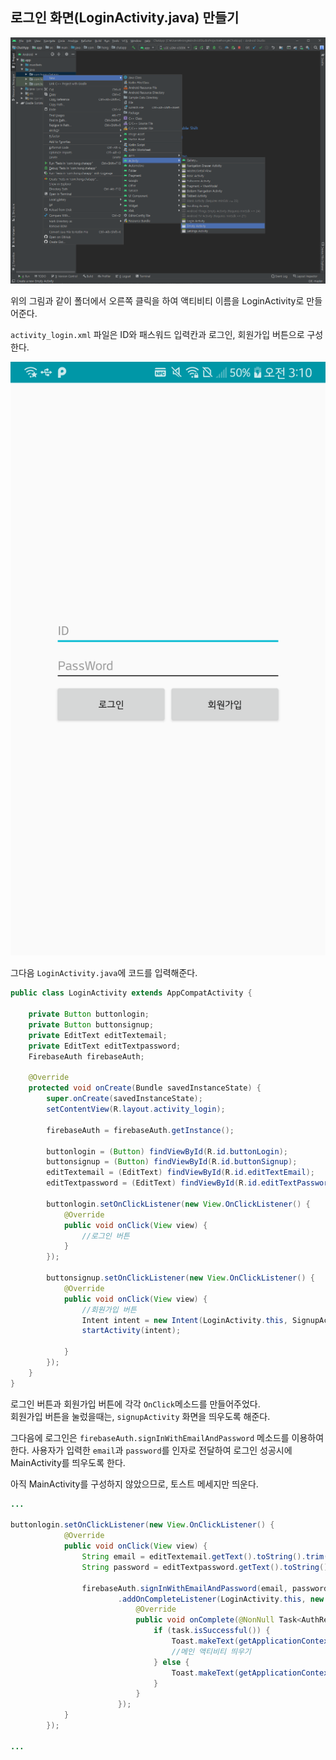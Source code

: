 ## 로그인 화면(LoginActivity.java) 만들기

![](img/1.png)

위의 그림과 같이 폴더에서 오른쪽 클릭을 하여 액티비티 이름을 LoginActivity로 만들어준다. 

`activity_login.xml` 파일은 ID와 패스워드 입력칸과 로그인, 회원가입 버튼으로 구성한다.

![로그인 액티비티 화면 사진](./img/2_LoginActivity/1.png)

 

그다음 `LoginActivity.java`에 코드를 입력해준다.
```java
public class LoginActivity extends AppCompatActivity {

    private Button buttonlogin;
    private Button buttonsignup;
    private EditText editTextemail;
    private EditText editTextpassword;
    FirebaseAuth firebaseAuth;

    @Override
    protected void onCreate(Bundle savedInstanceState) {
        super.onCreate(savedInstanceState);
        setContentView(R.layout.activity_login);

        firebaseAuth = firebaseAuth.getInstance();

        buttonlogin = (Button) findViewById(R.id.buttonLogin);
        buttonsignup = (Button) findViewById(R.id.buttonSignup);
        editTextemail = (EditText) findViewById(R.id.editTextEmail);
        editTextpassword = (EditText) findViewById(R.id.editTextPassword);

        buttonlogin.setOnClickListener(new View.OnClickListener() {
            @Override
            public void onClick(View view) {
                //로그인 버튼
            }
        });

        buttonsignup.setOnClickListener(new View.OnClickListener() {
            @Override
            public void onClick(View view) {
                //회원가입 버튼
                Intent intent = new Intent(LoginActivity.this, SignupActivity.class);
                startActivity(intent);
                
            }
        });
    }
}
```

로그인 버튼과 회원가입 버튼에 각각 `OnClick`메소드를 만들어주었다.
<br>회원가입 버튼을 눌렀을때는, `signupActivity` 화면을 띄우도록 해준다.


그다음에 로그인은 `firebaseAuth.signInWithEmailAndPassword` 메소드를 이용하여 한다.
사용자가 입력한 `email`과 `password`를 인자로 전달하여 로그인 성공시에 MainActivity를 띄우도록 한다.

아직 MainActivity를 구성하지 않았으므로, 토스트 메세지만 띄운다.


```java
...

buttonlogin.setOnClickListener(new View.OnClickListener() {
            @Override
            public void onClick(View view) {
                String email = editTextemail.getText().toString().trim();
                String password = editTextpassword.getText().toString().trim();

                firebaseAuth.signInWithEmailAndPassword(email, password)
                        .addOnCompleteListener(LoginActivity.this, new OnCompleteListener<AuthResult>(){
                            @Override
                            public void onComplete(@NonNull Task<AuthResult> task) {
                                if (task.isSuccessful()) {
                                    Toast.makeText(getApplicationContext(), "로그인 성공", Toast.LENGTH_SHORT).show();
                                    //메인 액티비티 띄우기
                                } else {
                                    Toast.makeText(getApplicationContext(), "로그인 실패", Toast.LENGTH_SHORT).show();
                                }
                            }
                        });
            }
        });

...
```